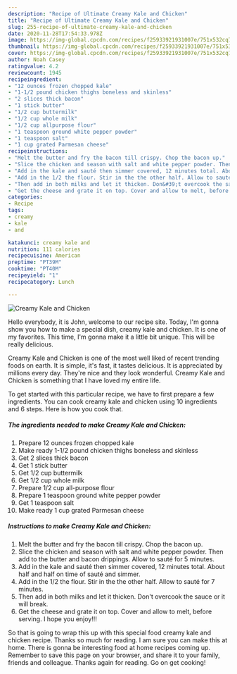 ```yaml
---
description: "Recipe of Ultimate Creamy Kale and Chicken"
title: "Recipe of Ultimate Creamy Kale and Chicken"
slug: 255-recipe-of-ultimate-creamy-kale-and-chicken
date: 2020-11-28T17:54:33.978Z
image: https://img-global.cpcdn.com/recipes/f25933921931007e/751x532cq70/creamy-kale-and-chicken-recipe-main-photo.jpg
thumbnail: https://img-global.cpcdn.com/recipes/f25933921931007e/751x532cq70/creamy-kale-and-chicken-recipe-main-photo.jpg
cover: https://img-global.cpcdn.com/recipes/f25933921931007e/751x532cq70/creamy-kale-and-chicken-recipe-main-photo.jpg
author: Noah Casey
ratingvalue: 4.2
reviewcount: 1945
recipeingredient:
- "12 ounces frozen chopped kale"
- "1-1/2 pound chicken thighs boneless and skinless"
- "2 slices thick bacon"
- "1 stick butter"
- "1/2 cup buttermilk"
- "1/2 cup whole milk"
- "1/2 cup allpurpose flour"
- "1 teaspoon ground white pepper powder"
- "1 teaspoon salt"
- "1 cup grated Parmesan cheese"
recipeinstructions:
- "Melt the butter and fry the bacon till crispy. Chop the bacon up."
- "Slice the chicken and season with salt and white pepper powder. Then add to the butter and bacon drippings. Allow to sauté for 5 minutes."
- "Add in the kale and sauté then simmer covered, 12 minutes total. About half and half on time of sauté and simmer."
- "Add in the 1/2 the flour. Stir in the the other half. Allow to sauté for 7 minutes."
- "Then add in both milks and let it thicken. Don&#39;t overcook the sauce or it will break."
- "Get the cheese and grate it on top. Cover and allow to melt, before serving. I hope you enjoy!!!"
categories:
- Recipe
tags:
- creamy
- kale
- and

katakunci: creamy kale and 
nutrition: 111 calories
recipecuisine: American
preptime: "PT39M"
cooktime: "PT40M"
recipeyield: "1"
recipecategory: Lunch

---
```



![Creamy Kale and Chicken](https://img-global.cpcdn.com/recipes/f25933921931007e/751x532cq70/creamy-kale-and-chicken-recipe-main-photo.jpg)

Hello everybody, it is John, welcome to our recipe site. Today, I'm gonna show you how to make a special dish, creamy kale and chicken. It is one of my favorites. This time, I'm gonna make it a little bit unique. This will be really delicious.



Creamy Kale and Chicken is one of the most well liked of recent trending foods on earth. It is simple, it's fast, it tastes delicious. It is appreciated by millions every day. They're nice and they look wonderful. Creamy Kale and Chicken is something that I have loved my entire life.


To get started with this particular recipe, we have to first prepare a few ingredients. You can cook creamy kale and chicken using 10 ingredients and 6 steps. Here is how you cook that.

<!--inarticleads1-->

##### The ingredients needed to make Creamy Kale and Chicken:

1. Prepare 12 ounces frozen chopped kale
1. Make ready 1-1/2 pound chicken thighs boneless and skinless
1. Get 2 slices thick bacon
1. Get 1 stick butter
1. Get 1/2 cup buttermilk
1. Get 1/2 cup whole milk
1. Prepare 1/2 cup all-purpose flour
1. Prepare 1 teaspoon ground white pepper powder
1. Get 1 teaspoon salt
1. Make ready 1 cup grated Parmesan cheese




<!--inarticleads2-->

##### Instructions to make Creamy Kale and Chicken:

1. Melt the butter and fry the bacon till crispy. Chop the bacon up.
1. Slice the chicken and season with salt and white pepper powder. Then add to the butter and bacon drippings. Allow to sauté for 5 minutes.
1. Add in the kale and sauté then simmer covered, 12 minutes total. About half and half on time of sauté and simmer.
1. Add in the 1/2 the flour. Stir in the the other half. Allow to sauté for 7 minutes.
1. Then add in both milks and let it thicken. Don&#39;t overcook the sauce or it will break.
1. Get the cheese and grate it on top. Cover and allow to melt, before serving. I hope you enjoy!!!




So that is going to wrap this up with this special food creamy kale and chicken recipe. Thanks so much for reading. I am sure you can make this at home. There is gonna be interesting food at home recipes coming up. Remember to save this page on your browser, and share it to your family, friends and colleague. Thanks again for reading. Go on get cooking!
